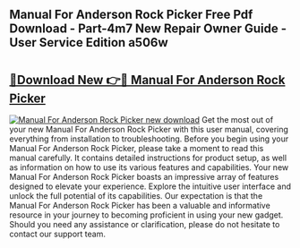 ## Manual For Anderson Rock Picker Free Pdf Download - Part-4m7 New Repair Owner Guide - User Service Edition a506w

# <h2><a href="http://bc6113.oget.top/?id=Manual+For+Anderson+Rock+Picker">🔗Download New 👉🔴 Manual For Anderson Rock Picker</a></h2>

[![Manual For Anderson Rock Picker new download](https://i.imgur.com/5g1atiW.png)](http://bc6113.oget.top/?id=Manual+For+Anderson+Rock+Picker)
Get the most out of your new Manual For Anderson Rock Picker with this user manual, covering everything from installation to troubleshooting. Before you begin using your Manual For Anderson Rock Picker, please take a moment to read this manual carefully. It contains detailed instructions for product setup, as well as information on how to use its various features and capabilities. Your new Manual For Anderson Rock Picker boasts an impressive array of features designed to elevate your experience. Explore the intuitive user interface and unlock the full potential of its capabilities. Our expectation is that the Manual For Anderson Rock Picker has been a valuable and informative resource in your journey to becoming proficient in using your new gadget. Should you need any assistance or clarification, please do not hesitate to contact our support team.
